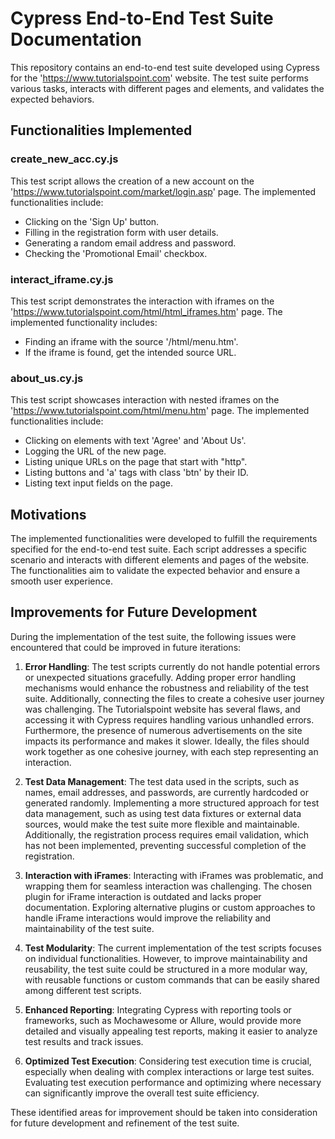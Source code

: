 # Cypress End-to-End Test Suite Documentation

This repository contains an end-to-end test suite developed using Cypress for the 'https://www.tutorialspoint.com' website. The test suite performs various tasks, interacts with different pages and elements, and validates the expected behaviors.

## Functionalities Implemented

### create_new_acc.cy.js

This test script allows the creation of a new account on the 'https://www.tutorialspoint.com/market/login.asp' page. The implemented functionalities include:

- Clicking on the 'Sign Up' button.
- Filling in the registration form with user details.
- Generating a random email address and password.
- Checking the 'Promotional Email' checkbox.

### interact_iframe.cy.js

This test script demonstrates the interaction with iframes on the 'https://www.tutorialspoint.com/html/html_iframes.htm' page. The implemented functionality includes:

- Finding an iframe with the source '/html/menu.htm'.
- If the iframe is found, get the intended source URL.

### about_us.cy.js

This test script showcases interaction with nested iframes on the 'https://www.tutorialspoint.com/html/menu.htm' page. The implemented functionalities include:

- Clicking on elements with text 'Agree' and 'About Us'.
- Logging the URL of the new page.
- Listing unique URLs on the page that start with "http".
- Listing buttons and 'a' tags with class 'btn' by their ID.
- Listing text input fields on the page.

## Motivations

The implemented functionalities were developed to fulfill the requirements specified for the end-to-end test suite. Each script addresses a specific scenario and interacts with different elements and pages of the website. The functionalities aim to validate the expected behavior and ensure a smooth user experience.

## Improvements for Future Development

During the implementation of the test suite, the following issues were encountered that could be improved in future iterations:

1. **Error Handling**: The test scripts currently do not handle potential errors or unexpected situations gracefully. Adding proper error handling mechanisms would enhance the robustness and reliability of the test suite. Additionally, connecting the files to create a cohesive user journey was challenging. The Tutorialspoint website has several flaws, and accessing it with Cypress requires handling various unhandled errors. Furthermore, the presence of numerous advertisements on the site impacts its performance and makes it slower. Ideally, the files should work together as one cohesive journey, with each step representing an interaction.

2. **Test Data Management**: The test data used in the scripts, such as names, email addresses, and passwords, are currently hardcoded or generated randomly. Implementing a more structured approach for test data management, such as using test data fixtures or external data sources, would make the test suite more flexible and maintainable. Additionally, the registration process requires email validation, which has not been implemented, preventing successful completion of the registration.

3. **Interaction with iFrames**: Interacting with iFrames was problematic, and wrapping them for seamless interaction was challenging. The chosen plugin for iFrame interaction is outdated and lacks proper documentation. Exploring alternative plugins or custom approaches to handle iFrame interactions would improve the reliability and maintainability of the test suite.

4. **Test Modularity**: The current implementation of the test scripts focuses on individual functionalities. However, to improve maintainability and reusability, the test suite could be structured in a more modular way, with reusable functions or custom commands that can be easily shared among different test scripts.

5. **Enhanced Reporting**: Integrating Cypress with reporting tools or frameworks, such as Mochawesome or Allure, would provide more detailed and visually appealing test reports, making it easier to analyze test results and track issues.

6. **Optimized Test Execution**: Considering test execution time is crucial, especially when dealing with complex interactions or large test suites. Evaluating test execution performance and optimizing where necessary can significantly improve the overall test suite efficiency.

These identified areas for improvement should be taken into consideration for future development and refinement of the test suite.